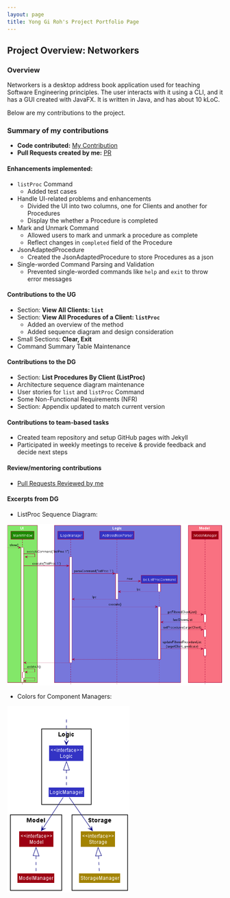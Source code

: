 ```yaml
---
layout: page
title: Yong Gi Roh's Project Portfolio Page
---
```


## Project Overview: Networkers
### Overview

Networkers is a desktop address book application used for teaching Software Engineering principles. 
The user interacts with it using a CLI, and it has a GUI created with JavaFX. 
It is written in Java, and has about 10 kLoC.

Below are my contributions to the project.

### Summary of my contributions

- **Code contributed:** [My Contribution](https://nus-cs2103-ay2122s2.github.io/tp-dashboard/?search=&sort=groupTitle&sortWithin=title&timeframe=commit&mergegroup=&groupSelect=groupByRepos&breakdown=true&checkedFileTypes=docs~functional-code~test-code~other&since=2022-02-18&tabOpen=true&tabType=authorship&tabAuthor=robinrojh&tabRepo=AY2122S2-CS2103T-W13-1%2Ftp%5Bmaster%5D&authorshipIsMergeGroup=false&authorshipFileTypes=docs~functional-code~test-code~other&authorshipIsBinaryFileTypeChecked=false)
- **Pull Requests created by me:** [PR](https://github.com/AY2122S2-CS2103T-W13-1/tp/pulls?q=is%3Apr+assignee%3Arobinrojh+)

#### Enhancements implemented:

- `listProc` Command
    - Added test cases
- Handle UI-related problems and enhancements
    - Divided the UI into two columns, one for Clients and another for Procedures
    - Display the whether a Procedure is completed
- Mark and Unmark Command
    - Allowed users to mark and unmark a procedure as complete
    - Reflect changes in `completed` field of the Procedure
- JsonAdaptedProcedure
    - Created the JsonAdaptedProcedure to store Procedures as a json
- Single-worded Command Parsing and Validation
    - Prevented single-worded commands like `help` and `exit` to throw error messages

#### Contributions to the UG

- Section: **View All Clients: `list`**
- Section: **View All Procedures of a Client: `listProc`**
    - Added an overview of the method
    - Added sequence diagram and design consideration
- Small Sections: **Clear, Exit**
- Command Summary Table Maintenance

#### Contributions to the DG

- Section: **List Procedures By Client (ListProc)**
- Architecture sequence diagram maintenance
- User stories for `list` and `listProc` Command
- Some Non-Functional Requirements (NFR)
- Section: Appendix updated to match current version

#### Contributions to team-based tasks

- Created team repository and setup GitHub pages with Jekyll
- Participated in weekly meetings to receive & provide feedback and decide next steps

#### Review/mentoring contributions

- [Pull Requests Reviewed by me](https://github.com/AY2122S2-CS2103T-W13-1/tp/pulls?q=is%3Apr+reviewed-by%3Arobinrojh+)

#### Excerpts from DG

- ListProc Sequence Diagram:

![listProc Sequence Diagram](../images/ListProcCommandSequenceDiagram.png)

- Colors for Component Managers:

![Components Diagram](../images/ComponentManagers.png)
